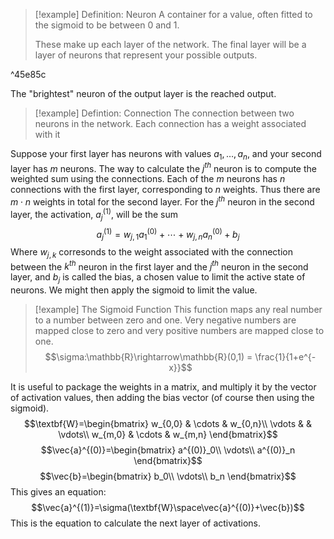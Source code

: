 >[!example] Definition: Neuron
>A container for a value, often fitted to the sigmoid to be between 0 and 1.
>
>These make up each layer of the network.
>The final layer will be a layer of neurons that represent your possible outputs.

^45e85c

The "brightest" neuron of the output layer is the reached output.

>[!example] Defintion: Connection
>The connection between two neurons in the network.
>Each connection has a weight associated with it

Suppose your first layer has neurons with values $a_1,\dots,a_n$, and your second layer has $m$ neurons.
The way to calculate the $j^{th}$ neuron is to compute the weighted sum using the connections. Each of the $m$ neurons has $n$ connections with the first layer, corresponding to $n$ weights. Thus there are $m\cdot n$ weights in total for the second layer.
For the $j^{th}$ neuron in the second layer, the activation, $a_j^{(1)}$, will be the sum
$$a_j^{(1)}=w_{j,1}a^{(0)}_1+\cdots+w_{j,n}a^{(0)}_n+b_j$$
Where $w_{j,k}$ corresonds to the weight associated with the connection between the $k^{th}$ neuron in the first layer and the $j^{th}$ neuron in the second layer, and $b_j$ is called the bias, a chosen value to limit the active state of neurons.
We might then apply the sigmoid to limit the value.
>[!example] The Sigmoid Function
>This function maps any real number to a number between zero and one.
>Very negative numbers are mapped close to zero and very positive numbers are mapped close to one.
>$$\sigma:\mathbb{R}\rightarrow\mathbb{R}(0,1) = \frac{1}{1+e^{-x}}$$

It is useful to package the weights in a matrix, and multiply it by the vector of activation values, then adding the bias vector (of course then using the sigmoid).
$$\textbf{W}=\begin{bmatrix}
w_{0,0} & \cdots & w_{0,n}\\
\vdots & & \vdots\\
w_{m,0} & \cdots & w_{m,n}
\end{bmatrix}$$
$$\vec{a}^{(0)}=\begin{bmatrix}
a^{(0)}_0\\
\vdots\\
a^{(0)}_n
\end{bmatrix}$$
$$\vec{b}=\begin{bmatrix}
b_0\\
\vdots\\
b_n
\end{bmatrix}$$
This gives an equation:
$$\vec{a}^{(1)}=\sigma(\textbf{W}\space\vec{a}^{(0)}+\vec{b})$$
This is the equation to calculate the next layer of activations.